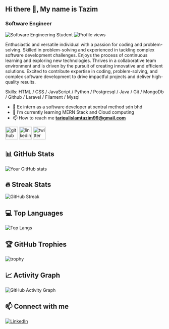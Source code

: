 ## Hi there 👋, My name is Tazim
### Software Engineer 
![Software Engineering  Student](https://arturssmirnovs.github.io/github-profile-readme-generator/images/banner.png)
![Profile views](https://komarev.com/ghpvc/?username=Taziim&color=red)

Enthusiastic and versatile individual with a passion for coding and problem-solving. Skilled in problem-solving and experienced in tackling complex software development challenges. Enjoys the process of continuous learning and exploring new technologies. Thrives in a collaborative team environment and is driven by the pursuit of creating innovative and efficient solutions. Excited to contribute expertise in coding, problem-solving, and complex software development to drive impactful projects and deliver high-quality results.

Skills: HTML / CSS / JavaScript / Python / Postgresql / Java / Git / MongoDb / Github / Laravel / Filament / Mysql

- 🔭 Ex intern as a software developer at xentral method sdn bhd
- 🌱 I’m currently learning MERN Stack and Cloud computing
- 📫 How to reach me **tariqulislamtazim99@gmail.com**

[<img src='https://cdn.jsdelivr.net/npm/simple-icons@3.0.1/icons/github.svg' alt='github' height='40'>](https://github.com/Taziim)  [<img src='https://cdn.jsdelivr.net/npm/simple-icons@3.0.1/icons/linkedin.svg' alt='linkedin' height='40'>](https://www.linkedin.com/in/TariqulislamTazim/)  [<img src='https://cdn.jsdelivr.net/npm/simple-icons@3.0.1/icons/twitter.svg' alt='twitter' height='40'>](https://twitter.com/__Codim__)  

## 📊 GitHub Stats
![Your GitHub stats](https://github-readme-stats.vercel.app/api?username=Taziim&show_icons=true&theme=radical)

## 🔥 Streak Stats
![GitHub Streak](https://github-readme-streak-stats.herokuapp.com/?user=Taziim&theme=dark)

## 💻 Top Languages
![Top Langs](https://github-readme-stats.vercel.app/api/top-langs/?username=Taziim&layout=compact&theme=radical)

## 🏆 GitHub Trophies
![trophy](https://github-profile-trophy.vercel.app/?username=Taziim&theme=radical&no-frame=false&no-bg=true&margin-w=4)

## 📈 Activity Graph
![GitHub Activity Graph](https://github-readme-activity-graph.vercel.app/graph?username=Taziim&theme=react-dark)

## 📫 Connect with me
[![LinkedIn](https://img.shields.io/badge/LinkedIn-%230077B5.svg?logo=linkedin&logoColor=white)]([https://linkedin.com/in/Taziim](https://www.linkedin.com/in/tariqulislamtazim/))

